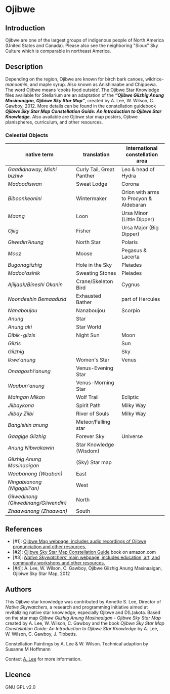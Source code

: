 # Ojibwe

## Introduction

Ojibwe are one of the largest groups of indigenous people of North America (United States and Canada). Please also see the neighboring "Sioux" Sky Culture which is comparable in northeast America.

## Description

Depending on the region, Ojibwe are known for birch bark canoes, wildrice-_manoomin_, and maple syrup. Also known as Anishinaabe and Chippewa. The word Ojibwe means ‘cooks food outside’. The Ojibwe Star Knowledge files available for Stellarium are an adaptation of the ___“Ojibwe Giizhig Anung Masinaaigan, Ojibiwe Sky Star Map”___, created by A. Lee, W. Wilson, C. Gawboy, 2012. More details can be found in the constellation guidebook ___Ojibwe Sky Star Map Constellation Guide: An Introduction to Ojibwe Star Knowledge___. Also available are Ojibwe star map posters, Ojibwe planispheres, curriculum, and other resources.

### Celestial Objects

|native term | translation | international constellation area |
|------------|-------------|----------------------------------|
| _Gaadidnaway, Mishi bizhiw_ | Curly Tail, Great Panther | Leo &amp; head of Hydra |
|   _Madoodiswan_ | Sweat Lodge | Corona |
|   _Biboonkeonini_ | Wintermaker | Orion with arms to Procyon &amp; Aldebaran |
|   _Maang_ | Loon | Ursa Minor (Little Dipper) |
|   _Ojiig_ | Fisher | Ursa Major (Big Dipper) |
|   _Giwedin’Anung_ | North Star | Polaris |
|   _Mooz_ | Moose | Pegasus &amp; Lacerta |
|   _Bugonagiizhig_ | Hole in the Sky | Pleiades |
|  _Madoo'asinik_ | Sweating Stones | Pleiades |
|   _Ajiijaak/Bineshi Okanin_ | Crane/Skeleton Bird | Cygnus |
|   _Noondeshin Bemaadizid_ | Exhausted Bather | part of Hercules |
|   _Nanaboujou_ | Nanaboujou | Scorpio |
|   _Anung_ | Star| |
|   _Anung aki_ | Star World | |
|   _Dibik-giizis_ | Night Sun | Moon |  
|   _Giizis_ | | Sun |
|   _Giizhig_ | | Sky |
|   _Ikwe'anung_  |Women's Star  | Venus | |
|  _Onaagoshi'anung_ | Venus-Evening Star| |
|   _Waabun'anung_ | Venus-Morning Star | |
|   _Maingan Mikan_ | Wolf Trail | Ecliptic | 
|   _Jiibaykona_ | Spirit Path  | Milky Way | |
|  _Jiibay Ziibi_ | River of Souls  | Milky Way| |
|   _Bangishin anung_ | Meteor/Falling star |
|   _Gaagige Giizhig_ | Forever Sky | Universe |
|   _Anung Nibwakawin_ | Star Knowledge (Wisdom) | |
|   _Giizhig Anung Masinaaigan_ | (Sky) Star map| |
|  _Waabanong (Waaban)_ | East | |
|  _Ningabianong (Nigagbii'an)_ | West| |
|   _Giiwedinong (Giiwedinang/Giiwendin)_ | North| |
|   _Zhaawanong (Zhaawan)_ | South | |

## References

 - [#1]: [Ojibwe Map webpage, includes audio recordings of Ojibwe pronunciation and other resources.](http://web.stcloudstate.edu/aslee/OJIBWEMAP/home.html)
 - [#2]: [Ojibwe Sky Star Map Constellation Guide](http://www.amazon.com/Ojibwe-Sky-Star-Map-Constellation/dp/0615986781?ie=UTF8&amp;keywords=ojibwe%20stars&amp;qid=1461769178&amp;ref_=sr_1_1&amp;sr=8-1) book on amazon.com
 - [#3]: [_Native Skywatchers’_ main webpage, includes education, art, and community workshops and other resources.](http://www.nativeskywatchers.com)
 - [#4]: A. Lee, W. Wilson, C. Gawboy, Ojibwe Giizhig Anung Masinaaigan, Ojibiwe Sky Star Map, 2012 

## Authors

This Ojibwe star knowledge was contributed by Annette S. Lee, Director of _Native Skywatchers_, a research and programming initiative aimed at revitalizing native star knowledge, especially Ojibwe and D(L)akota. Based on the star map _Ojibwe Giizhig Anung Masinaaigan - Ojibwe Sky Star Map_ created by A. Lee, W. Wilson, C. Gawboy and the book _Ojibwe Sky Star Map Constellation Guide: An Introduction to Ojibwe Star Knowledge_ by A. Lee, W. Wilson, C. Gawboy, J. Tibbetts.

Constellation Paintings by A. Lee & W. Wilson.
Technical adaption by Susanne M Hoffmann

Contact [A. Lee](mailto:aslee@stcloudstate.edu) for more information.

## Licence

GNU GPL v2.0
